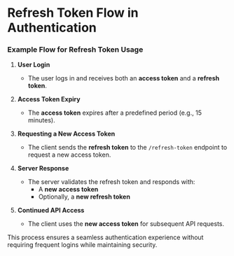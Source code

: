 # **Refresh Token Flow in Authentication**

### **Example Flow for Refresh Token Usage**

1. **User Login**  
   - The user logs in and receives both an **access token** and a **refresh token**.  

2. **Access Token Expiry**  
   - The **access token** expires after a predefined period (e.g., 15 minutes).  

3. **Requesting a New Access Token**  
   - The client sends the **refresh token** to the `/refresh-token` endpoint to request a new access token.  

4. **Server Response**  
   - The server validates the refresh token and responds with:  
     - A **new access token**  
     - Optionally, a **new refresh token**  

5. **Continued API Access**  
   - The client uses the **new access token** for subsequent API requests.  

This process ensures a seamless authentication experience without requiring frequent logins while maintaining security.  
